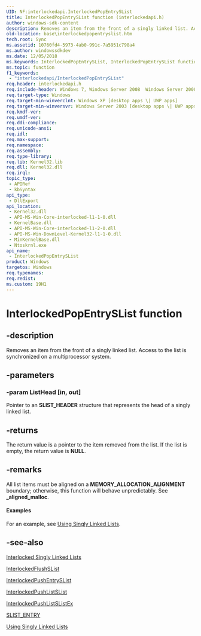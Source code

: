 ```yaml
---
UID: NF:interlockedapi.InterlockedPopEntrySList
title: InterlockedPopEntrySList function (interlockedapi.h)
author: windows-sdk-content
description: Removes an item from the front of a singly linked list. Access to the list is synchronized on a multiprocessor system.
old-location: base\interlockedpopentryslist.htm
tech.root: Sync
ms.assetid: 10760fd4-5973-4ab0-991c-7a5951c798a4
ms.author: windowssdkdev
ms.date: 12/05/2018
ms.keywords: InterlockedPopEntrySList, InterlockedPopEntrySList function, _win32_interlockedpopentryslist, base.interlockedpopentryslist, interlockedapi/InterlockedPopEntrySList, winbase/InterlockedPopEntrySList
ms.topic: function
f1_keywords: 
 - "interlockedapi/InterlockedPopEntrySList"
req.header: interlockedapi.h
req.include-header: Windows 7, Windows Server 2008  Windows Server 2008 R2, Windows.h
req.target-type: Windows
req.target-min-winverclnt: Windows XP [desktop apps \| UWP apps]
req.target-min-winversvr: Windows Server 2003 [desktop apps \| UWP apps]
req.kmdf-ver: 
req.umdf-ver: 
req.ddi-compliance: 
req.unicode-ansi: 
req.idl: 
req.max-support: 
req.namespace: 
req.assembly: 
req.type-library: 
req.lib: Kernel32.lib
req.dll: Kernel32.dll
req.irql: 
topic_type:
 - APIRef
 - kbSyntax
api_type:
 - DllExport
api_location:
 - Kernel32.dll
 - API-MS-Win-Core-interlocked-l1-1-0.dll
 - KernelBase.dll
 - API-MS-Win-Core-interlocked-l1-2-0.dll
 - API-MS-Win-DownLevel-Kernel32-l1-1-0.dll
 - MinKernelBase.dll
 - Ntoskrnl.exe
api_name:
 - InterlockedPopEntrySList
product: Windows
targetos: Windows
req.typenames: 
req.redist: 
ms.custom: 19H1
---
```


# InterlockedPopEntrySList function


## -description


Removes an item from the front of a singly linked list. Access to the list is synchronized on a multiprocessor system.


## -parameters




### -param ListHead [in, out]

Pointer to an <b>SLIST_HEADER</b> structure that represents the head of a singly linked list.


## -returns



The return value is a pointer to the item removed from the list. If the list is empty, the return value is <b>NULL</b>.




## -remarks



All list items must be aligned on a <b>MEMORY_ALLOCATION_ALIGNMENT</b> boundary; otherwise, this function will behave unpredictably. See <b>_aligned_malloc</b>.


#### Examples

For an example, see 
<a href="https://docs.microsoft.com/windows/desktop/Sync/using-singly-linked-lists">Using Singly Linked Lists</a>.

<div class="code"></div>



## -see-also




<a href="https://docs.microsoft.com/windows/desktop/Sync/interlocked-singly-linked-lists">Interlocked Singly Linked Lists</a>



<a href="https://docs.microsoft.com/windows/desktop/api/interlockedapi/nf-interlockedapi-interlockedflushslist">InterlockedFlushSList</a>



<a href="https://docs.microsoft.com/windows/desktop/api/interlockedapi/nf-interlockedapi-interlockedpushentryslist">InterlockedPushEntrySList</a>



<a href="https://docs.microsoft.com/previous-versions/windows/desktop/legacy/hh448545(v=vs.85)">InterlockedPushListSList</a>



<a href="https://docs.microsoft.com/windows/desktop/api/interlockedapi/nf-interlockedapi-interlockedpushlistslistex">InterlockedPushListSListEx</a>



<a href="https://docs.microsoft.com/windows/desktop/api/winnt/ns-winnt-_list_entry">SLIST_ENTRY</a>



<a href="https://docs.microsoft.com/windows/desktop/Sync/using-singly-linked-lists">Using Singly Linked Lists</a>
 

 

